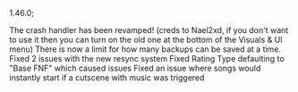 1.46.0;

The crash handler has been revamped! (creds to Nael2xd, if you don't want to use it then you can turn on the old one at the bottom of the Visuals & UI menu)
There is now a limit for how many backups can be saved at a time.
Fixed 2 issues with the new resync system
Fixed Rating Type defaulting to "Base FNF" which caused issues
Fixed an issue where songs would instantly start if a cutscene with music was triggered
